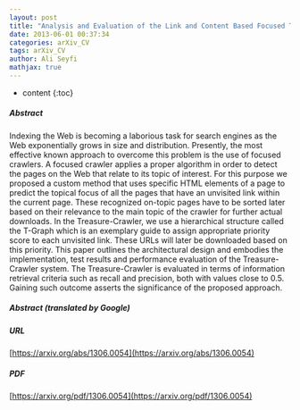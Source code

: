 ```yaml
---
layout: post
title: "Analysis and Evaluation of the Link and Content Based Focused Treasure-Crawler"
date: 2013-06-01 00:37:34
categories: arXiv_CV
tags: arXiv_CV
author: Ali Seyfi
mathjax: true
---
```


* content
{:toc}

##### Abstract
Indexing the Web is becoming a laborious task for search engines as the Web exponentially grows in size and distribution. Presently, the most effective known approach to overcome this problem is the use of focused crawlers. A focused crawler applies a proper algorithm in order to detect the pages on the Web that relate to its topic of interest. For this purpose we proposed a custom method that uses specific HTML elements of a page to predict the topical focus of all the pages that have an unvisited link within the current page. These recognized on-topic pages have to be sorted later based on their relevance to the main topic of the crawler for further actual downloads. In the Treasure-Crawler, we use a hierarchical structure called the T-Graph which is an exemplary guide to assign appropriate priority score to each unvisited link. These URLs will later be downloaded based on this priority. This paper outlines the architectural design and embodies the implementation, test results and performance evaluation of the Treasure-Crawler system. The Treasure-Crawler is evaluated in terms of information retrieval criteria such as recall and precision, both with values close to 0.5. Gaining such outcome asserts the significance of the proposed approach.

##### Abstract (translated by Google)


##### URL
[https://arxiv.org/abs/1306.0054](https://arxiv.org/abs/1306.0054)

##### PDF
[https://arxiv.org/pdf/1306.0054](https://arxiv.org/pdf/1306.0054)

